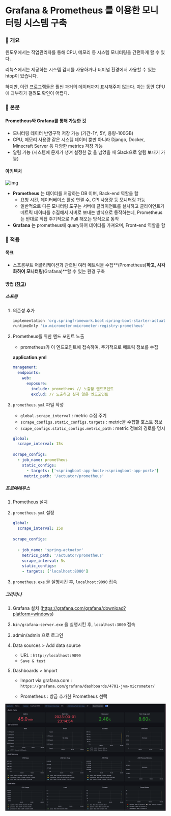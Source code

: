 # Grafana & Prometheus 를 이용한 모니터링 시스템 구축

### 📜 개요

 윈도우에서는 작업관리자를 통해 CPU, 메모리 등 시스템 모니터링을 간편하게 할 수 있다. 

리눅스에서는 제공하는 시스템 감시를 사용하거나 터미널 환경에서 사용할 수 있는 htop이 있습니다. 

하지만, 이런 프로그램들은 훨씬 과거의 데이터까지 표시해주지 않는다. 자는 동안 CPU 에 과부하가 걸려도 확인이 어렵다.

### 📜 본문

#### Prometheus와 Grafana를 통해 가능한 것

- 모니터링 데이터 반영구적 저장 가능 (기간-1Y, 5Y, 용량-100GB)
- CPU, 메모리 사용량 같은 시스템 데이터 뿐만 아니라 Django, Docker, Minecraft Server 등 다양한 metrics 저장 가능
- 알림 기능 (시스템에 문제가 생겨 설정한 값 을 넘었을 때 Slack으로 알림 보내기 가능)

#### 아키텍처

![img](https://blog.kakaocdn.net/dn/cJ3nSQ/btrGT0lspi6/6va7O5jJSJ8J9tAhh513nK/img.png)

- **Prometheus** 는 데이터를 저장하는 DB 이며, Back-end 역할을 함
  - 요청 시간, 데이터베이스 활성 연결 수, CPI 사용량 등 모니터링 가능
  - 일반적으로 다른 모니터링 도구는 서버에 클라이언트를 설치하고 클라이언트가 메트릭 데이터를 수집해서 서버로 보내는 방식으로 동작하는데, Prometheus는 반대로 직접 주기적으로 Pull 해오는 방식으로 동작
- **Grafana** 는 prometheus에 query하여 데이터를 가져오며, Front-end 역할을 함



### 📜 적용

#### 목표

- 스프릉부트 어플리케이션과 관련된 여러 메트릭을 수집**(Prometheus)**하고, 시각화하여 모니터링**(Grafana)**할 수 있는 환경 구축

#### 방법 ([참고](https://hudi.blog/spring-boot-actuator-prometheus-grafana-set-up/))

##### 스프링

1. 의존성 추가

   ```gradle
   implementation 'org.springframework.boot:spring-boot-starter-actuator'
   runtimeOnly 'io.micrometer:micrometer-registry-prometheus'
   ```

2. Prometheus를 위한 엔드 포인트 노출

   - prometheus가 이 엔드포인트에 접속하여, 주기적으로 메트릭 정보를 수집

   **application.yml**

   ```yaml
   management:
     endpoints:
       web:
         exposure:
           include: prometheus // 노출할 엔드포인트
           exclud: // 노출하고 싶지 않은 엔드포인트
   ```

3. `prometheus.yml` 파일 작성

   - `global.scrape_interval` : metric 수집 주기
   - `scrape_configs.static_configs.targets` : metric을 수집할 호스트 정보
   - `scape_configs.static_configs.metric_path` : metric 정보의 경로를 명시

   ```yaml
   global:
     scrape_interval: 15s
   
   scrape_configs:
     - job_name: prometheus
       static_configs:
         - targets: ['<springboot-app-host>:<springboot-app-port>']
   		metric_path: '/actuator/prometheus'
   ```



##### 프로메테우스

1. Prometheus 설치

2. `prometheus.yml` 설정

   ```yaml
   global:
     scrape_interval: 15s
   
   scrape_configs:
       
     - job_name: 'spring-actuator'
       metrics_path: '/actuator/prometheus'
       scrape_interval: 5s
       static_configs:
       - targets: ['localhost:8080']
   ```

3. `prometheus.exe` 을 실행시킨 후, `localhost:9090` 접속

   

##### 그라파나

1. Grafana 설치 (https://grafana.com/grafana/download?platform=windows)
2. `bin/grafana-server.exe` 을 실행시킨 후, `localhost:3000`  접속
3. admin/admin 으로 로그인
4. Data sources > Add data source
   - URL : `http://localhost:9090`
   - `Save & test` 

5. Dashboards > Import

   - Import via grafana.com : `https://grafana.com/grafana/dashboards/4701-jvm-micrometer/ `

   - Prometheus : 방금 추가한 Prometheus 선택

![image-20230302000736680](assets/image-20230302000736680.png)

